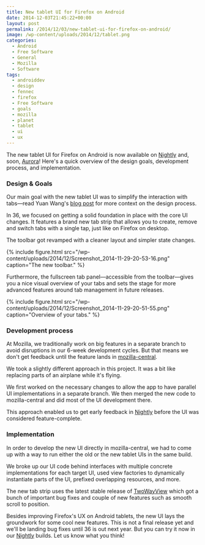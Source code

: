 ```yaml
---
title: New tablet UI for Firefox on Android
date: 2014-12-03T21:45:22+00:00
layout: post
permalink: /2014/12/03/new-tablet-ui-for-firefox-on-android/
image: /wp-content/uploads/2014/12/tablet.png
categories:
  - Android
  - Free Software
  - General
  - Mozilla
  - Software
tags:
  - androiddev
  - design
  - fennec
  - firefox
  - Free Software
  - goals
  - mozilla
  - planet
  - tablet
  - ui
  - ux
---
```

The new tablet UI for Firefox on Android is now available on
[Nightly](http://nightly.mozilla.org/) and, soon,
[Aurora](http://aurora.mozilla.org/)! Here's a quick overview of the design
goals, development process, and implementation.

### Design & Goals

Our main goal with the new tablet UI was to simplify the interaction with
tabs—read Yuan Wang's [blog
post](https://blog.mozilla.org/ux/2014/10/re-imagine-firefox-on-tablet/) for
more context on the design process.

In 36, we focused on getting a solid foundation in place with the core UI
changes. It features a brand new tab strip that allows you to create, remove
and switch tabs with a single tap, just like on Firefox on desktop.

The toolbar got revamped with a cleaner layout and simpler state changes.

{% include figure.html src="/wp-content/uploads/2014/12/Screenshot_2014-11-29-20-53-16.png"
caption="The new toolbar." %}

Furthermore, the fullscreen tab panel—accessible from the toolbar—gives you a
nice visual overview of your tabs and sets the stage for more advanced features
around tab management in future releases.

{% include figure.html src="/wp-content/uploads/2014/12/Screenshot_2014-11-29-20-51-55.png"
caption="Overview of your tabs." %}

### Development process

At Mozilla, we traditionally work on big features in a separate branch to avoid
disruptions in our 6-week development cycles. But that means we don't get
feedback until the feature lands in
[mozilla-central](https://hg.mozilla.org/mozilla-central/).

We took a slightly different approach in this project. It was a bit like
replacing parts of an airplane while it's flying.

We first worked on the necessary changes to allow the app to have parallel UI
implementations in a separate branch. We then merged the new code to
mozilla-central and did most of the UI development there.

This approach enabled us to get early feedback in
[Nightly](http://nightly.mozilla.org/) before the UI was considered
feature-complete.

### Implementation

In order to develop the new UI directly in mozilla-central, we had to come up
with a way to run either the old or the new tablet UIs in the same build.

We broke up our UI code behind interfaces with multiple concrete
implementations for each target UI, used view factories to dynamically
instantiate parts of the UI, prefixed overlapping resources, and more.

The new tab strip uses the latest stable release of
[TwoWayView](https://github.com/lucasr/twoway-view/) which got a bunch of
important bug fixes and couple of new features such as smooth scroll to
position.

Besides improving Firefox's UX on Android tablets, the new UI lays the
groundwork for some cool new features. This is not a final release yet and
we'll be landing bug fixes until 36 is out next year. But you can try it now in
our [Nightly](http://nightly.mozilla.org/) builds. Let us know what you think!
